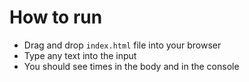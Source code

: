 # How to run

- Drag and drop `index.html` file into your browser
- Type any text into the input
- You should see times in the body and in the console
